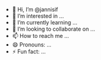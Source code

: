 - 👋 Hi, I’m @jannisif
- 👀 I’m interested in ...
- 🌱 I’m currently learning ...
- 💞️ I’m looking to collaborate on ...
- 📫 How to reach me ...
- 😄 Pronouns: ...
- ⚡ Fun fact: ...

<!---
jannisif/jannisif is a ✨ special ✨ repository because its `README.md` (this file) appears on your GitHub profile.
You can click the Preview link to take a look at your changes.
--->
